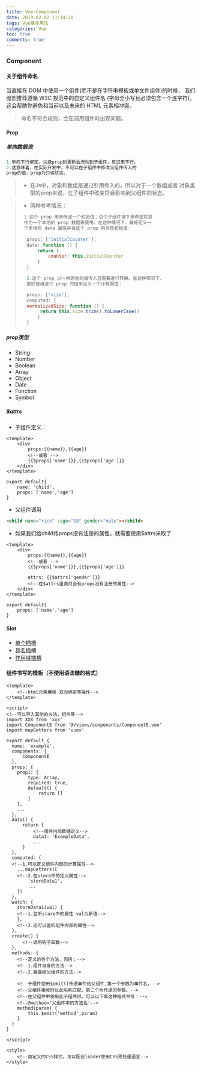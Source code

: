 ```yaml
---
title: Vue-Component
date: 2019-02-02 11:14:28
tags: Vue基本用法
categories: Vue
toc: true
comments: true
---
```

### Component
#### 关于组件命名

当直接在 DOM 中使用一个组件(而不是在字符串模板或单文件组件)的时候，
我们强烈推荐遵循 W3C 规范中的自定义组件名 (字母全小写且必须包含一个连字符)。
这会帮助你避免和当前以及未来的 HTML 元素相冲突。

> 命名不符合规则，会在调用组件时出现问题。
<!-- more -->
#### Prop
##### 单向数据流
```js
1.单向下行绑定，父级prop的更新会流动到子组件，反过来不行。
2.这意味着，在实际开发中，不可以在子组件中修改父组件传入的
prop的值，prop为只读状态。
```

> * 在Js中，对象和数组是通过引用传入的，所以对于一个数组或者
    对象类型的prop来说，在子组件中改变将会影响到父组件的状态。
    
> * 两种参考情况：
> ``` js
>  1.这个 prop 用来传递一个初始值；这个子组件接下来希望将其
>  作为一个本地的 prop 数据来使用。在这种情况下，最好定义一
>  个本地的 data 属性并将这个 prop 用作其初始值：
>   
>   props: ['initialCounter'],
>   data: function () {
>       return {
>           counter: this.initialCounter
>       }
>   }
> ```
>
>``` js
>   2.这个 prop 以一种原始的值传入且需要进行转换。在这种情况下，
>   最好使用这个 prop 的值来定义一个计算属性：
>
>   props: ['size'],
>   computed: {
>   normalizedSize: function () {
>        return this.size.trim().toLowerCase()
>       }
>   }
>```

##### prop类型
- String
- Number
- Boolean
- Array
- Object
- Date
- Function
- Symbol

##### $attrs
- 子组件定义：
```vue
<template>
    <div>
        props:{{name}},{{age}} 
        <!--或者 -->
        {{$props['name']}},{{$props['age']}}
    </div>
</template>

export default{
    name: 'child',
    props: ['name','age']
}
```
- 父组件调用
```html
<child name="rick" :age="18" gender="male"></child>
```
- 如果我们给child传props没有注册的属性，就需要使用$attrs来取了
```vue
<template>
    <div>
        props:{{name}},{{age}} 
        <!--或者 -->
        {{$props['name']}},{{$props['age']}} 

        attrs: {{$attrs['gender']}} 
        <!--在$attrs里面只会有props没有注册的属性-->
    </div>
</template>

export default{
    props: ['name','age']
}
```

#### Slot
- [单个插槽](https://cn.vuejs.org/v2/guide/components-slots.html#%E6%8F%92%E6%A7%BD%E5%86%85%E5%AE%B9) 
- [具名插槽](https://cn.vuejs.org/v2/guide/components-slots.html#%E5%85%B7%E5%90%8D%E6%8F%92%E6%A7%BD)
- [作用域插槽](https://blog.csdn.net/weixin_40920953/article/details/80527741)




#### 组件书写的模板（不使用语法糖的格式）
```
<template>
    <!--html元素模板 双向绑定等操作-->
</template>

<script>
<!--可以导入其他的方法，组件等-->
import XXX from 'xxx'
import ComponentE from '@/views/components/ComponentE.vue'
import mapGetters from 'vuex'

export default {
  name: 'example',
  components: {
      ComponentE
  },
  props: {
    prop1: {
        type: Array,
        required: true,
        default() {
            return []
        }
    },
    ...
  },
  data() {
      return {
          <!--组件内部数据定义-->
          data1: 'ExampleData',
          ...
      }
  },
  computed: {
  <!--1.可以定义组件内部的计算属性-->
    ...mapGetters([
    <!--2.在store中的定义属性-->
        'storeData1',
        ...
    ])  
  },
  watch: {
    storeData1(val) {
    <!--1.监听store中的属性 val为新值-->
    },
    <!--2.还可以监听组件内部的属性-->
  },
  create() {
      <!--调用钩子函数-->
  },
  methods: {
    <!--定义的各个方法。包括：-->
    <!--1.组件自身的方法-->
    <!--2.暴露给父组件的方法-->
    
    <!--子组件使用$emit()传递事件给父组件,第一个参数为事件名，-->
    <!--父组件接收时以此名称匹配。第二个为传递的参数。-->
    <!--在父组件中使用此子组件时，可以以下面这种格式书写：-->
    <!--@method='父组件中的方法名'-->
    method(param) {
        this.$emit('method',param)
    }
  }
}

</script>

<style>
    <!--自定义的CSS样式，可以配合loader使用CSS预处理语言-->
</style>
```